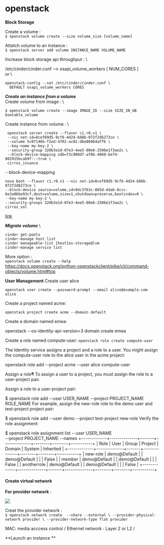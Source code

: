 # openstack
**Block Storage**

Create a volume : \
`$ openstack volume create --size volume_size [volume_name]` 

Attatch volume to an instance : \
`$ openstack server add volume INSTANCE_NAME VOLUME_NAME` 

Increase block storage api throughput : \ 

/etc/cinder/cinder.conf --> osapi_volume_workers [ NUM_CORES ] \
or \
```
openstack-config --set /etc/cinder/cinder.conf \
  DEFAULT osapi_volume_workers CORES
```
***Create an instance from a volume*** \
Create volume from image :  \ 
```
$ openstack volume create --image IMAGE_ID --size SIZE_IN_GB bootable_volume
```
Create instance from volume : \
```
 openstack server create --flavor c1.r0.v1 \
 --nic net-id=8cef69d5-9cf6-4d24-b88b-072f2d6273ce \
 --volume 5c07146b-f2ed-4702-ac81-dbe86064affb \
 --key-name my-key-2 \
 --security-group 320b3e1d-07e3-4ee5-80e6-2506e1f3ae2c \
 --block-device-mapping sdb=f3c900d7-af0b-4860-be74-802915bcab9f:::true \
 cirros_insance
```
--block-device-mapping 
```
nova boot --flavor c1.r0.v1 --nic net-id=8cef69d5-9cf6-4d24-b88b-072f2d6273ce \
--block-device source=volume,id=9dc3f63c-865d-4dab-8ccc-6e3a06be93cf,dest=volume,size=1,shutdown=preserve,bootindex=0 \
--key-name my-key-2 \
--security-groups 320b3e1d-07e3-4ee5-80e6-2506e1f3ae2c \
cirros_vol
```

[link](https://docs.openstack.org/nova/latest/user/launch-instance-from-volume.html#create-volume-from-image-and-boot-instance)


***Migrate volume*** \
```
cinder get-pools
cinder-manage host list
cinder manageable-list [host]os-storage@lvm
cinder-manage service list

```




More option : \
`openstack volume create --help` \
https://docs.openstack.org/python-openstackclient/pike/cli/command-objects/volume.html#top

**User Management**
Create user alice

`
 openstack user create --password-prompt --email alice@example.com alice
`

Create a project named acme:

`
openstack project create acme --domain default
`

Create a domain named emea:

 openstack --os-identity-api-version=3 domain create emea
 
 
 Create a role named compute-user:
 `
  openstack role create compute-user
  `
  
  The Identity service assigns a project and a role to a user. You might assign the compute-user role to the alice user in the acme project:
  
  openstack role add --project acme --user alice compute-user

Assign a role¶
To assign a user to a project, you must assign the role to a user-project pair.

Assign a role to a user-project pair:

$ openstack role add --user USER_NAME --project PROJECT_NAME ROLE_NAME
For example, assign the new-role role to the demo user and test-project project pair:

$ openstack role add --user demo --project test-project new-role
Verify the role assignment:

$ openstack role assignment list --user USER_NAME \
  --project PROJECT_NAME --names
+-------------+--------------+-------+--------------+--------+--------+-----------+
| Role        | User         | Group | Project      | Domain | System | Inherited |
+-------------+--------------+-------+--------------+--------+--------+-----------+
| new-role    | demo@Default |       | demo@Default |        |        | False     |
| member      | demo@Default |       | demo@Default |        |        | False     |
| anotherrole | demo@Default |       | demo@Default |        |        | False     |
+-------------+--------------+-------+--------------+--------+--------+-----------+

#### Create virtual network

**For provider network** : 

![](https://docs.openstack.org/install-guide/_images/network1-connectivity.png)

Creat the provider network : \
`$ openstack network create  --share --external \
  --provider-physical-network provider \
  --provider-network-type flat provider`
  
MAC: media acccess control /
Ethernet network : Layer 2 or L2 /

**Launch an instance ** 


